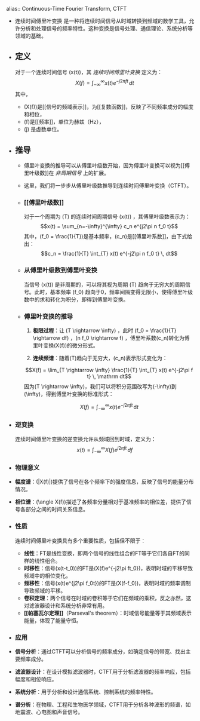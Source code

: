 alias:: Continuous-Time Fourier Transform, CTFT

- 连续时间傅里叶变换 是一种将连续时间信号从时域转换到频域的数学工具，允许分析和处理信号的频率特性。这种变换是信号处理、通信理论、系统分析等领域的基础。
- ## 定义
  对于一个连续时间信号 \(x(t)\)，其 *连续时间傅里叶变换* 定义为：
  $$X(f) = \int_{-\infty}^{\infty} x(t) e^{-j2\pi ft} \, dt$$
  其中，
	- \(X(f)\)是[[信号的频域表示]]，为[[复数函数]]，反映了不同频率成分的幅度和相位，
	- \(f\)是[[频率]]，单位为赫兹（$\mathrm{Hz}$），
	- \(j\) 是虚数单位。
- ## 推导
	- 傅里叶变换的推导可以从傅里叶级数开始，因为傅里叶变换可以视为[[傅里叶级数]]在 *非周期信号* 上的扩展。
	- 这里，我们将一步步从傅里叶级数推导到连续时间傅里叶变换（CTFT）。
	- ### [[傅里叶级数]]
	  
	  对于一个周期为 \(T\) 的连续时间周期信号 \(x(t)\) ，其傅里叶级数表示为：
	  $$x(t) = \sum_{n=-\infty}^{\infty} c_n e^{j2\pi n f_0 t}$$
	  其中，\(f_0 = \frac{1}{T}\)是基本频率，\(c_n\)是[[傅里叶系数]]，由下式给出：
	  $$c_n = \frac{1}{T} \int_{T} x(t) e^{-j2\pi n f_0 t} \, dt$$
	- ### 从傅里叶级数到傅里叶变换
	  当信号 \(x(t)\) 是非周期的，可以将其视为周期 \(T\) 趋向于无穷大的周期信号。此时，基本频率 \(f_0\) 趋向于0，频率间隔变得无限小，使得傅里叶级数中的求和转化为积分，即得到傅里叶变换。
	- ### 傅里叶变换的推导
	  
	  1. **极限过程**：让 \(T \rightarrow \infty\) ，此时 \(f_0 = \frac{1}{T} \rightarrow df\) ，\(n f_0 \rightarrow f\) ，傅里叶系数\(c_n\)转化为傅里叶变换\(X(f)\)的微分形式。
	  
	  2. **连续频谱**：随着\(T\)趋向于无穷大，\(c_n\)表示形式变化为：
	  
	   $$X(f) = \lim_{T \rightarrow \infty} \frac{1}{T} \int_{T} x(t) e^{-j2\pi f t} \, \mathrm dt$$
	   因为\(T \rightarrow \infty\)，我们可以将积分范围改写为\(-\infty\)到\(\infty\)，得到傅里叶变换的标准形式：
	  
	   $$X(f) = \int_{-\infty}^{\infty} x(t) e^{-j2\pi f t} \,\mathrm dt$$
- ### 逆变换
  连续时间傅里叶变换的逆变换允许从频域回到时域，定义为：
  $$ x(t) = \int_{-\infty}^{\infty} X(f) e^{j2\pi ft} \, df $$
- ### 物理意义
- **幅度谱**：\(|X(f)|\)提供了信号在各个频率下的强度信息，反映了信号的能量分布情况。
- **相位谱**：\(\angle X(f)\)描述了各频率分量相对于基准频率的相位差，提供了信号各部分之间的时间关系信息。
- ### 性质
  
  连续时间傅里叶变换具有多个重要性质，包括但不限于：
	- **线性**：FT是线性变换，即两个信号的线性组合的FT等于它们各自FT的同样的线性组合。
	- **时移性**：信号\(x(t-t_0)\)的FT是\(X(f)e^{-j2\pi ft_0}\)，表明时域的平移导致频域中的相位变化。
	- **频移性**：信号\(x(t)e^{j2\pi f_0t}\)的FT是\(X(f-f_0)\)，表明时域的频率调制导致频域的平移。
	- **卷积定理**：两个信号在时域的卷积等于它们在频域的乘积，反之亦然，这对滤波器设计和系统分析非常有用。
	- **[[帕塞瓦尔定理]]**（Parseval's theorem）：时域信号能量等于其频域表示能量，体现了能量守恒。
- ### 应用
- **信号分析**：通过CTFT可以分析信号的频率成分，如确定信号的带宽、找出主要频率成分。
- **滤波器设计**：在设计模拟滤波器时，CTFT用于分析滤波器的频率响应，包括幅度和相位响应。
- **系统分析**：用于分析和设计通信系统、控制系统的频率特性。
- **谱分析**：在物理、工程和生物医学领域，CTFT用于分析各种波形的频谱，如地震波、心电图和声音信号。